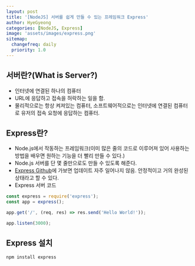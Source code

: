```yaml
---
layout: post
title: '[NodeJS] 서버를 쉽게 만들 수 있는 프레임워크 Express'
author: HyeGyeong
categories: [NodeJS, Express]
image: 'assets/images/express.png'
sitemap:
  changefreq: daily
  priority: 1.0
---
```


## 서버란?(What is Server?)

- 인터넷에 연결된 하나의 컴퓨터
- URL에 응답하고 접속을 허락하는 일을 함.
- 물리적으로는 항상 켜져있는 컴퓨터, 소프트웨어적으로는 인터넷에 연결된 컴퓨터로 유저의 접속 요청에 응답하는 컴퓨터.

## Express란?

- Node.js에서 작동하는 프레임워크(이미 많은 줄의 코드로 이루어져 있어 사용하는 방법을 배우면 원하는 기능을 더 빨리 만들 수 있다.)
- Node.js 서버를 단 몇 줄만으로도 만들 수 있도록 해준다.
- [Express Github](https://github.com/expressjs/express)에 가보면 업데이트 자주 일어나지 않음. 안정적이고 거의 완성된 상태라고 할 수 있다.
- Express 서버 코드

```js
const express = require('express');
const app = express();

app.get('/', (req, res) => res.send('Hello World!'));

app.listen(3000);
```

## Express 설치

```
npm install express
```
